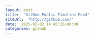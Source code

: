 ```yaml
---
layout: post
title:  "GitHub Public Timeline Feed"
siteUrl:  "http://github.com/"
date:  2025-02-02 14:45:15+00:00
categories: github
---
```

